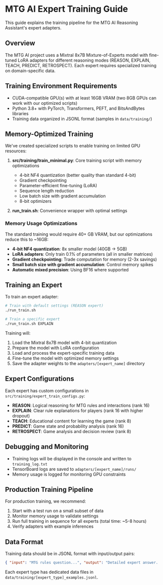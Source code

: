 # MTG AI Expert Training Guide

This guide explains the training pipeline for the MTG AI Reasoning Assistant's expert adapters.

## Overview

The MTG AI project uses a Mixtral 8x7B Mixture-of-Experts model with fine-tuned LoRA adapters for different reasoning modes (REASON, EXPLAIN, TEACH, PREDICT, RETROSPECT). Each expert requires specialized training on domain-specific data.

## Training Environment Requirements

- CUDA-compatible GPU(s) with at least 16GB VRAM (two 8GB GPUs can work with our optimized scripts)
- Python 3.8+ with PyTorch, Transformers, PEFT, and BitsAndBytes libraries
- Training data organized in JSONL format (samples in `data/training/`)

## Memory-Optimized Training

We've created specialized scripts to enable training on limited GPU resources:

1. **src/training/train_minimal.py**: Core training script with memory optimizations

   - 4-bit NF4 quantization (better quality than standard 4-bit)
   - Gradient checkpointing
   - Parameter-efficient fine-tuning (LoRA)
   - Sequence length reduction
   - Low batch size with gradient accumulation
   - 8-bit optimizers

2. **run_train.sh**: Convenience wrapper with optimal settings

### Memory Usage Optimizations

The standard training would require 40+ GB VRAM, but our optimizations reduce this to ~16GB:

- **4-bit NF4 quantization**: 8x smaller model (40GB → 5GB)
- **LoRA adapters**: Only train 0.1% of parameters (all in smaller matrices)
- **Gradient checkpointing**: Trade computation for memory (2-3x savings)
- **Small batch size with gradient accumulation**: Control memory spikes
- **Automatic mixed precision**: Using BF16 where supported

## Training an Expert

To train an expert adapter:

```bash
# Train with default settings (REASON expert)
./run_train.sh

# Train a specific expert
./run_train.sh EXPLAIN
```

Training will:

1. Load the Mixtral 8x7B model with 4-bit quantization
2. Prepare the model with LoRA configuration
3. Load and process the expert-specific training data
4. Fine-tune the model with optimized memory settings
5. Save the adapter weights to the `adapters/[expert_name]` directory

## Expert Configurations

Each expert has custom configurations in `src/training/expert_train_configs.py`:

- **REASON**: Logical reasoning for MTG rules and interactions (rank 16)
- **EXPLAIN**: Clear rule explanations for players (rank 16 with higher dropout)
- **TEACH**: Educational content for learning the game (rank 8)
- **PREDICT**: Game state and probability analysis (rank 16)
- **RETROSPECT**: Game analysis and decision review (rank 8)

## Debugging and Monitoring

- Training logs will be displayed in the console and written to `training_log.txt`
- TensorBoard logs are saved to `adapters/[expert_name]/runs/`
- Memory usage is logged for monitoring GPU constraints

## Production Training Pipeline

For production training, we recommend:

1. Start with a test run on a small subset of data
2. Monitor memory usage to validate settings
3. Run full training in sequence for all experts (total time: ~5-8 hours)
4. Verify adapters with example inferences

## Data Format

Training data should be in JSONL format with input/output pairs:

```json
{ "input": "MTG rules question...", "output": "Detailed expert answer..." }
```

Each expert type has dedicated data files in `data/training/[expert_type]_examples.jsonl`.
